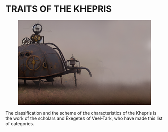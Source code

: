 # TRAITS OF THE KHEPRIS

<figure><img src="../../.gitbook/assets/Khepri in the mist.jpg" alt=""><figcaption></figcaption></figure>

The classification and the scheme of the characteristics of the Khepris is the work of the scholars and Exegetes of Veel-Tark, who have made this list of categories.
